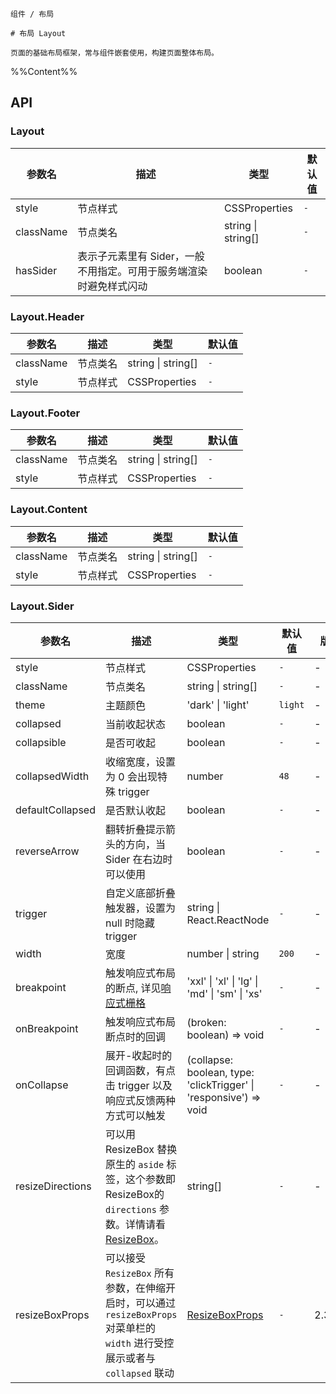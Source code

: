 `````
组件 / 布局

# 布局 Layout

页面的基础布局框架，常与组件嵌套使用，构建页面整体布局。
`````

%%Content%%

## API

### Layout

|参数名|描述|类型|默认值|
|---|---|---|---|
|style|节点样式|CSSProperties |`-`|
|className|节点类名|string \| string[] |`-`|
|hasSider|表示子元素里有 Sider，一般不用指定。可用于服务端渲染时避免样式闪动|boolean |`-`|

### Layout.Header

|参数名|描述|类型|默认值|
|---|---|---|---|
|className|节点类名|string \| string[] |`-`|
|style|节点样式|CSSProperties |`-`|

### Layout.Footer

|参数名|描述|类型|默认值|
|---|---|---|---|
|className|节点类名|string \| string[] |`-`|
|style|节点样式|CSSProperties |`-`|

### Layout.Content

|参数名|描述|类型|默认值|
|---|---|---|---|
|className|节点类名|string \| string[] |`-`|
|style|节点样式|CSSProperties |`-`|

### Layout.Sider

|参数名|描述|类型|默认值|版本|
|---|---|---|---|---|
|style|节点样式|CSSProperties |`-`|-|
|className|节点类名|string \| string[] |`-`|-|
|theme|主题颜色|'dark' \| 'light' |`light`|-|
|collapsed|当前收起状态|boolean |`-`|-|
|collapsible|是否可收起|boolean |`-`|-|
|collapsedWidth|收缩宽度，设置为 0 会出现特殊 trigger|number |`48`|-|
|defaultCollapsed|是否默认收起|boolean |`-`|-|
|reverseArrow|翻转折叠提示箭头的方向，当 Sider 在右边时可以使用|boolean |`-`|-|
|trigger|自定义底部折叠触发器，设置为 null 时隐藏 trigger|string \| React.ReactNode |`-`|-|
|width|宽度|number \| string |`200`|-|
|breakpoint|触发响应式布局的断点, 详见[响应式栅格](/react/components/Grid)|'xxl' \| 'xl' \| 'lg' \| 'md' \| 'sm' \| 'xs' |`-`|-|
|onBreakpoint|触发响应式布局断点时的回调|(broken: boolean) => void |`-`|-|
|onCollapse|展开-收起时的回调函数，有点击 trigger 以及响应式反馈两种方式可以触发|(collapse: boolean, type: 'clickTrigger' \| 'responsive') => void |`-`|-|
|resizeDirections|可以用 ResizeBox 替换原生的 `aside` 标签，这个参数即 ResizeBox的 `directions` 参数。详情请看 [ResizeBox](/react/components/resize-box)。|string[] |`-`|-|
|resizeBoxProps|可以接受 `ResizeBox` 所有参数，在伸缩开启时，可以通过 `resizeBoxProps` 对菜单栏的 `width` 进行受控展示或者与 `collapsed` 联动|[ResizeBoxProps](resize-box#resizebox) |`-`|2.34.0|
